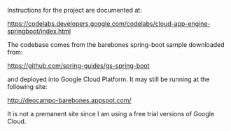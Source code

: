 
Instructions for the project are documented at:

https://codelabs.developers.google.com/codelabs/cloud-app-engine-springboot/index.html

The codebase comes from the barebones spring-boot sample downloaded from:

https://github.com/spring-guides/gs-spring-boot

and deployed into Google Cloud Platform. It may still be running at the following site:

http://deocampo-barebones.appspot.com/

It is not a premanent site since I am using a free trial versions of Google Cloud.


